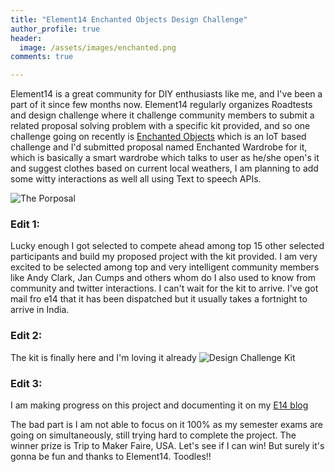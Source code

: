 ```yaml
---
title: "Element14 Enchanted Objects Design Challenge"
author_profile: true
header:
  image: /assets/images/enchanted.png
comments: true  

---
```

Element14 is a great community for DIY enthusiasts like me, and I've been a part of it since few months now. Element14 regularly organizes Roadtests and design challenge where it challenge community members to submit a related proposal solving problem with a specific kit provided, and so one challenge going on recently is [Enchanted Objects](https://www.element14.com/community/community/design-challenges/enchanted-objects) which is an IoT based challenge and I'd submitted proposal named Enchanted Wardrobe for it, which is basically a smart wardrobe which talks to user as he/she open's it and suggest clothes based on current local weathers, I am planning to add some witty interactions as well all using Text to speech APIs.

![The Porposal](https://iayanpahwa.github.io/assets/images/proposal.png "The Porposal")

### Edit 1:
Lucky enough I got selected to compete ahead among top 15 other selected participants and build my proposed project with the kit provided. I am very excited to be selected among top and very intelligent community members like Andy Clark, Jan Cumps and others whom do I also used to know from community and twitter interactions. I can't wait for the kit to arrive. I've got mail fro e14 that it has been dispatched but it usually takes a fortnight to arrive in India.

### Edit 2:
The kit is finally here and I'm loving it already
![Design Challenge Kit](https://iayanpahwa.github.io/assets/images/kit.png "Design Challenge Kit")

### Edit 3:
I am making progress on this project and documenting it on my [E14 blog](https://www.element14.com/community/community/design-challenges/enchanted-objects/blog/authors/iayanpahwa?ICID=DCH-enchanted-challengers)

The bad part is I am not able to focus on it 100% as my semester exams are going on simultaneously, still trying hard to complete the project. The winner prize is Trip to Maker Faire, USA. Let's see if I can win! But surely it's gonna be fun and thanks to Element14. Toodles!!
